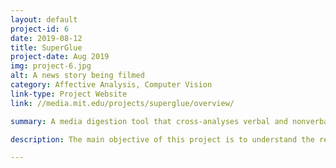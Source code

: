 ```yaml
---
layout: default
project-id: 6
date: 2019-08-12
title: SuperGlue
project-date: Aug 2019
img: project-6.jpg
alt: A news story being filmed
category: Affective Analysis, Computer Vision
link-type: Project Website
link: //media.mit.edu/projects/superglue/overview/

summary: A media digestion tool that cross-analyses verbal and nonverbal cues for presentation, analysis, and summarization of broadcast news.

description: The main objective of this project is to understand the relationship between content and presentation for any given scene and understand the emotive aspects of the same. We want to study the extent to which such presentation affects audiences and see if we can extract the content from its packaging. Moreover, we want to investigate how the presentation of the same content differs from channel to channel. This analysis aimed to measure if such portrayals affect their audiences and contribute to the formation of potentially dangerous echo chambers. <br /> <br /> SuperGlue fuses multiple modalities to create a comprehensive model for the cross-analysis of body language, scene context, and other signals to explore the nature of news on different media outlets. I spearheaded the body language analysis for this project in which we cross-examined hand gestures, facial expressions, and body posture of the newscaster as three dimensions of influence on the overall manner of demonstration. The model used fusion at the decision level for emotion analysis. It used OpenCV for the computer vision aspect and PyTorch for its principal architecture. The components used were a Recurrent Neural Network (RNN) for posture recognition, 3D Convolutional Neural Network (CNN) model for hand gesture recognition, and Azure Media Analytics’ model for facial emotion recognition.

---
```

